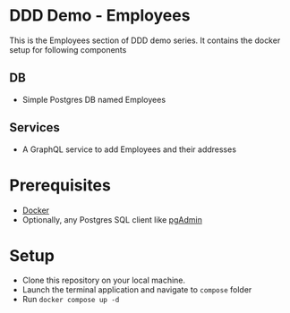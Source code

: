 # DDD Demo - Employees
This is the Employees section of DDD demo series. It contains the docker setup for following components

## DB
- Simple Postgres DB named Employees

## Services

- A GraphQL service to add Employees and their addresses

# Prerequisites
- [Docker](https://www.docker.com/)
- Optionally, any Postgres SQL client like [pgAdmin](https://www.pgadmin.org/) 

# Setup
- Clone this repository on your local machine.
- Launch the terminal application and navigate to `compose` folder
- Run `docker compose up -d`


